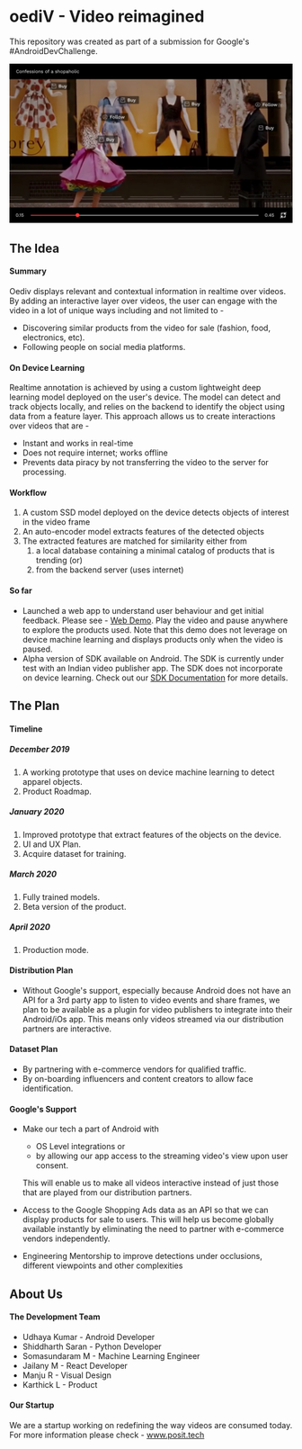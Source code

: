 # oediV - Video reimagined
This repository was created as part of a submission for Google's #AndroidDevChallenge.

![making videos interactive everywhere](./resources/cover_image.jpg)

## The Idea

#### Summary
Oediv displays relevant and contextual information in realtime over videos. By adding an interactive layer over videos, the user can engage with the video in a lot of unique ways including and not limited to - 

* Discovering similar products from the video for sale (fashion, food, electronics, etc).
* Following people on social media platforms.

#### On Device Learning

Realtime annotation is achieved by using a custom lightweight deep learning model deployed on the user's device. The model can detect and track objects locally, and relies on the backend to identify the object using data from a feature layer. This approach allows us to create interactions over videos that are - 
* Instant and works in real-time
* Does not require internet; works offline
* Prevents data piracy by not transferring the video to the server for processing.

#### Workflow

1. A custom SSD model deployed on the device detects objects of interest in the video frame
2. An auto-encoder model extracts features of the detected objects 
3. The extracted features are matched for similarity either from 
   1. a local database containing a minimal catalog of products that is trending (or)
   2. from the backend server (uses internet)

#### So far

* Launched a web app to understand user behaviour and get initial feedback. Please see - [Web Demo](http://www.justplay.tv/watch/1). Play the video and pause anywhere to explore the products used. Note that this demo does not leverage on device machine learning and displays products only when the video is paused.
* Alpha version of SDK available on Android. The SDK is currently under test with an Indian video publisher app. The SDK does not incorporate on device learning. Check out our [SDK Documentation](../master/resources/posit_sdk_doc.pdf) for more details.   

## The Plan

#### Timeline

##### December 2019

1. A working prototype that uses on device machine learning to detect apparel objects.
2. Product Roadmap.

##### January 2020

1. Improved prototype that extract features of the objects on the device.
2. UI and UX Plan.
3. Acquire dataset for training.

##### March 2020

1. Fully trained models.
2. Beta version of the product.

##### April 2020

1. Production mode.

#### Distribution Plan

* Without Google's support, especially because Android does not have an API for a 3rd party app to listen to video events and share frames, we plan to be available as a plugin for video publishers to integrate into their Android/iOs app. This means only videos streamed via our distribution partners are interactive.

#### Dataset Plan

* By partnering with e-commerce vendors for qualified traffic.
* By on-boarding influencers and content creators to allow face identification.

#### Google's Support 

* Make our tech a part of Android with 
  * OS Level integrations or 
  * by allowing our app access to the streaming video's view upon user consent.
  
  This will enable us to make all videos interactive instead of just those that are played from our distribution partners.
* Access to the Google Shopping Ads data as an API so that we can display products for sale to users. This will help us become globally available instantly by eliminating the need to partner with e-commerce vendors independently.
* Engineering Mentorship to improve detections under occlusions, different viewpoints and other complexities 
 
## About Us

#### The Development Team

* Udhaya Kumar - Android Developer 
* Shiddharth Saran - Python Developer  
* Somasundaram M - Machine Learning Engineer
* Jailany M - React Developer
* Manju R - Visual Design
* Karthick L - Product

#### Our Startup

We are a startup working on redefining the way videos are consumed today. For more information please check - www.posit.tech


